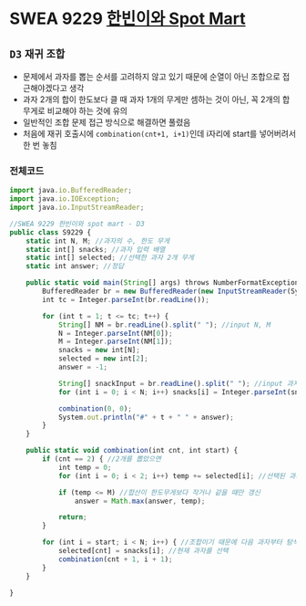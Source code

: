 # SWEA 9229 [한빈이와 Spot Mart](https://swexpertacademy.com/main/talk/solvingClub/problemView.do?contestProbId=AW8Wj7cqbY0DFAXN&solveclubId=AX69tP7quW4DFAVm&problemBoxTitle=day0208&problemBoxCnt=4&probBoxId=AX7Xk6266eYDFAVm)
`D3` `재귀` `조합`
---
- 문제에서 과자를 뽑는 순서를 고려하지 않고 있기 때문에 순열이 아닌 조합으로 접근해야겠다고 생각
- 과자 2개의 합이 한도보다 클 때 과자 1개의 무게만 셈하는 것이 아닌, 꼭 2개의 합 무게로 비교해야 하는 것에 유의
- 일반적인 조합 문제 접근 방식으로 해결하면 풀렸음
- 처음에 재귀 호출시에 `combination(cnt+1, i+1)`인데 i자리에 start를 넣어버려서 한 번 놓침

### 전체코드
```jsx
import java.io.BufferedReader;
import java.io.IOException;
import java.io.InputStreamReader;

//SWEA 9229 한빈이와 spot mart - D3
public class S9229 {
	static int N, M; //과자의 수, 한도 무게
	static int[] snacks; //과자 입력 배열
	static int[] selected; //선택한 과자 2개 무게
	static int answer; //정답

	public static void main(String[] args) throws NumberFormatException, IOException {
		BufferedReader br = new BufferedReader(new InputStreamReader(System.in));
		int tc = Integer.parseInt(br.readLine());

		for (int t = 1; t <= tc; t++) {
			String[] NM = br.readLine().split(" "); //input N, M
			N = Integer.parseInt(NM[0]);
			M = Integer.parseInt(NM[1]);
			snacks = new int[N];
			selected = new int[2];
			answer = -1;

			String[] snackInput = br.readLine().split(" "); //input 과자 무게
			for (int i = 0; i < N; i++) snacks[i] = Integer.parseInt(snackInput[i]);

			combination(0, 0);
			System.out.println("#" + t + " " + answer);
		}
	}

	public static void combination(int cnt, int start) {
		if (cnt == 2) { //2개를 뽑았으면
			int temp = 0;
			for (int i = 0; i < 2; i++) temp += selected[i]; //선택된 과자 무게 합산

			if (temp <= M) //합산이 한도무게보다 작거나 같을 때만 갱신
				answer = Math.max(answer, temp);

			return;
		}

		for (int i = start; i < N; i++) { //조합이기 때문에 다음 과자부터 탐색
			selected[cnt] = snacks[i]; //현재 과자를 선택
			combination(cnt + 1, i + 1); 
		}
	}

}

```
